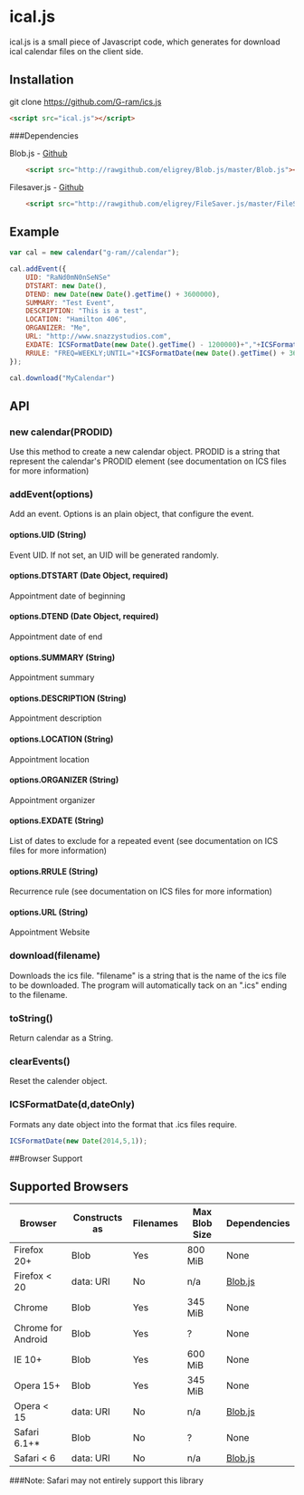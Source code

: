# ical.js

ical.js is a small piece of Javascript code, which generates for download ical calendar files on the client side.

## Installation

git clone https://github.com/G-ram/ics.js

```html
<script src="ical.js"></script>
```

###Dependencies

Blob.js - [Github](https://github.com/eligrey/Blob.js/)
```html
	<script src="http://rawgithub.com/eligrey/Blob.js/master/Blob.js"></script>
```
Filesaver.js - [Github](https://github.com/eligrey/FileSaver.js/)
```html
	<script src="http://rawgithub.com/eligrey/FileSaver.js/master/FileSaver.js"></script>
```


## Example

```javascript
var cal = new calendar("g-ram//calendar");

cal.addEvent({
	UID: "RaNd0mN0nSeNSe"
	DTSTART: new Date(),
    DTEND: new Date(new Date().getTime() + 3600000),
    SUMMARY: "Test Event",
    DESCRIPTION: "This is a test",
    LOCATION: "Hamilton 406",
    ORGANIZER: "Me",
    URL: "http://www.snazzystudios.com",
    EXDATE: ICSFormatDate(new Date().getTime() - 1200000)+","+ICSFormatDate(new Date().getTime() + 4800000),
    RRULE: "FREQ=WEEKLY;UNTIL="+ICSFormatDate(new Date().getTime() + 3600000)
});

cal.download("MyCalendar")
```


## API

### new calendar(PRODID)
Use this method to create a new calendar object. PRODID is a string that represent the calendar's PRODID element (see documentation on ICS files for more information)

### addEvent(options)
Add an event. Options is an plain object, that configure the event.

#### options.UID (String)
Event UID. If not set, an UID will be generated randomly.

#### options.DTSTART (Date Object, required)
Appointment date of beginning

#### options.DTEND (Date Object, required)
Appointment date of end

#### options.SUMMARY (String)
Appointment summary

#### options.DESCRIPTION (String)
Appointment description

#### options.LOCATION (String)
Appointment location

#### options.ORGANIZER (String)
Appointment organizer

#### options.EXDATE (String)
List of dates to exclude for a repeated event (see documentation on ICS files for more information)

#### options.RRULE (String)
Recurrence rule (see documentation on ICS files for more information)

#### options.URL (String)
Appointment Website

### download(filename)
Downloads the ics file. "filename" is a string that is the name of the ics file to be downloaded. The program will automatically tack on an ".ics" ending to the filename.

### toString()
Return calendar as a String.

### clearEvents()
Reset the calender object.

### ICSFormatDate(d,dateOnly)
Formats any date object into the format that .ics files require.
```javascript
ICSFormatDate(new Date(2014,5,1));
```


##Browser Support

Supported Browsers
------------------

| Browser        | Constructs as | Filenames    | Max Blob Size | Dependencies |
| -------------- | ------------- | ------------ | ------------- | ------------ |
| Firefox 20+    | Blob          | Yes          | 800 MiB       | None         |
| Firefox < 20   | data: URI     | No           | n/a           | [Blob.js](https://github.com/eligrey/Blob.js) |
| Chrome         | Blob          | Yes          | 345 MiB       | None         |
| Chrome for Android | Blob      | Yes          | ?             | None         |
| IE 10+         | Blob          | Yes          | 600 MiB       | None         |
| Opera 15+      | Blob          | Yes          | 345 MiB       | None         |
| Opera < 15     | data: URI     | No           | n/a           | [Blob.js](https://github.com/eligrey/Blob.js) |
| Safari 6.1+*   | Blob          | No           | ?             | None         |
| Safari < 6     | data: URI     | No           | n/a           | [Blob.js](https://github.com/eligrey/Blob.js) |

###Note: Safari may not entirely support this library 
